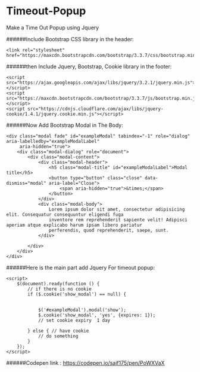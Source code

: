 # Timeout-Popup
Make a Time Out Popup using Jquery

######Include Bootstrap CSS library  in the header:

```
<link rel="stylesheet" href="https://maxcdn.bootstrapcdn.com/bootstrap/3.3.7/css/bootstrap.min.css">
```

######then Include Jquery, Bootstrap, Cookie library  in the footer:

```
<script src="https://ajax.googleapis.com/ajax/libs/jquery/3.2.1/jquery.min.js"></script>
<script src="https://maxcdn.bootstrapcdn.com/bootstrap/3.3.7/js/bootstrap.min.js"></script>
<script src="https://cdnjs.cloudflare.com/ajax/libs/jquery-cookie/1.4.1/jquery.cookie.min.js"></script>
```

######Now Add Bootstrap Modal in The Body:

```
<div class="modal fade" id="exampleModal" tabindex="-1" role="dialog" aria-labelledby="exampleModalLabel"
     aria-hidden="true">
    <div class="modal-dialog" role="document">
        <div class="modal-content">
            <div class="modal-header">
                <h5 class="modal-title" id="exampleModalLabel">Modal title</h5>
                <button type="button" class="close" data-dismiss="modal" aria-label="Close">
                    <span aria-hidden="true">&times;</span>
                </button>
            </div>
            <div class="modal-body">
                Lorem ipsum dolor sit amet, consectetur adipisicing elit. Consequatur consequuntur eligendi fuga
                inventore rem reprehenderit sapiente velit! Adipisci aperiam atque explicabo harum ipsam libero pariatur
                perferendis, quod reprehenderit, saepe, sunt.
            </div>

        </div>
    </div>
</div>
```

######Here is the main part add Jquery For timeout popup:

```
<script>
    $(document).ready(function () {
        // if there is no cookie
        if ($.cookie('show_modal') == null) {


            $('#exampleModal').modal('show');
            $.cookie('show_modal', 'yes', {expires: 1});
            // set cookie expiry  1 day

        } else { // have cookie
            // do something
        }
    });
</script>
```

######Codepen link : https://codepen.io/saif175/pen/PoWXVaX